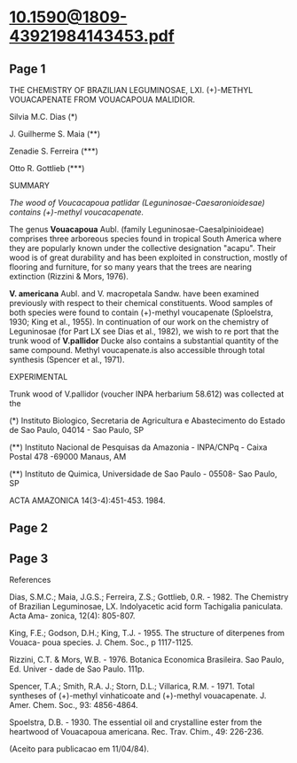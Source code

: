 # 10.1590@1809-43921984143453.pdf

## Page 1

THE CHEMISTRY OF BRAZILIAN LEGUMINOSAE, LXI. (+)-METHYL VOUACAPENATE FROM VOUACAPOUA MALIDIOR.

Silvia M.C. Dias (*)

J. Guilherme S. Maia (**)

Zenadie S. Ferreira (***)

Otto R. Gottlieb (***)

SUMMARY

_The wood of Voucacapoua patlidar (Leguninosae-Caesaronioidesae) contains (+)-methyl voucacapenate._

The genus **Vouacapoua** Aubl. (family Leguninosae-Caesalpinioideae) comprises three arboreous species found in tropical South America where they are popularly known under the collective designation "acapu". Their wood is of great durability and has been exploited in construction, mostly of flooring and furniture, for so many years that the trees are nearing extinction (Rizzini & Mors, 1976).

**V. americana** Aubl. and V. macropetala Sandw. have been examined previously with respect to their chemical constituents. Wood samples of both species were found to contain (+)-methyl voucapenate (Sploelstra, 1930; King et al., 1955). In continuation of our work on the chemistry of Leguninosae (for Part LX see Dias et al., 1982), we wish to re port that the trunk wood of **V.pallidor** Ducke also contains a substantial quantity of the same compound. Methyl voucapenate.is also accessible through total synthesis (Spencer et al., 1971).

EXPERIMENTAL

Trunk wood of V.pallidor (voucher INPA herbarium 58.612) was collected at the

(*) Instituto Biologico, Secretaria de Agricultura e Abastecimento do Estado de Sao Paulo, 04014 - Sao Paulo, SP

(**) Instituto Nacional de Pesquisas da Amazonia - INPA/CNPq - Caixa Postal 478 -69000 Manaus, AM

(**) Instituto de Quimica, Universidade de Sao Paulo - 05508- Sao Paulo, SP

ACTA AMAZONICA 14(3-4):451-453. 1984.



## Page 2



## Page 3

References

Dias, S.M.C.; Maia, J.G.S.; Ferreira, Z.S.; Gottlieb, 0.R. - 1982. The Chemistry of Brazilian Leguminosae, LX. Indolyacetic acid form Tachigalia paniculata. Acta Ama- zonica, 12(4): 805-807.

King, F.E.; Godson, D.H.; King, T.J. - 1955. The structure of diterpenes from Vouaca- poua species. J. Chem. Soc., p 1117-1125.

Rizzini, C.T. & Mors, W.B. - 1976. Botanica Economica Brasileira. Sao Paulo, Ed. Univer - dade de Sao Paulo. 111p.

Spencer, T.A.; Smith, R.A. J.; Storn, D.L.; Villarica, R.M. - 1971. Total syntheses of (+)-methyl vinhaticoate and (+)-methyl vouacapenate. J. Amer. Chem. Soc., 93: 4856-4864.

Spoelstra, D.B. - 1930. The essential oil and crystalline ester from the heartwood of Vouacapoua americana. Rec. Trav. Chim., 49: 226-236.

(Aceito para publicacao em 11/04/84).



